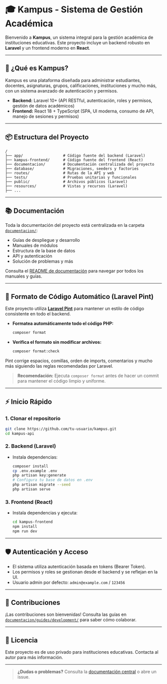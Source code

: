# 🎓 Kampus - Sistema de Gestión Académica

Bienvenido a **Kampus**, un sistema integral para la gestión académica de instituciones educativas. Este proyecto incluye un backend robusto en **Laravel** y un frontend moderno en **React**.

---

## 🚀 ¿Qué es Kampus?
Kampus es una plataforma diseñada para administrar estudiantes, docentes, asignaturas, grupos, calificaciones, instituciones y mucho más, con un sistema avanzado de autenticación y permisos.

- **Backend:** Laravel 10+ (API RESTful, autenticación, roles y permisos, gestión de datos académicos)
- **Frontend:** React 18 + TypeScript (SPA, UI moderna, consumo de API, manejo de sesiones y permisos)

---

## 📦 Estructura del Proyecto

```
/
├── app/                  # Código fuente del backend (Laravel)
├── kampus-frontend/      # Código fuente del frontend (React)
├── documentacion/        # Documentación centralizada del proyecto
├── database/             # Migraciones, seeders y factories
├── routes/               # Rutas de la API y web
├── tests/                # Pruebas unitarias y funcionales
├── public/               # Archivos públicos (Laravel)
├── resources/            # Vistas y recursos (Laravel)
├── ...
```

---

## 📚 Documentación
Toda la documentación del proyecto está centralizada en la carpeta [`documentacion/`](./documentacion/):
- Guías de despliegue y desarrollo
- Manuales de módulos
- Estructura de la base de datos
- API y autenticación
- Solución de problemas y más

Consulta el [README de documentación](./documentacion/README.md) para navegar por todos los manuales y guías.

---

## 🎨 Formato de Código Automático (Laravel Pint)

Este proyecto utiliza **[Laravel Pint](https://laravel.com/docs/12.x/pint)** para mantener un estilo de código consistente en todo el backend.

- **Formatea automáticamente todo el código PHP:**
  ```bash
  composer format
  ```
- **Verifica el formato sin modificar archivos:**
  ```bash
  composer format:check
  ```

Pint corrige espacios, comillas, orden de imports, comentarios y mucho más siguiendo las reglas recomendadas por Laravel.

> **Recomendación:** Ejecuta `composer format` antes de hacer un commit para mantener el código limpio y uniforme.

---

## ⚡ Inicio Rápido

### 1. Clonar el repositorio
```bash
git clone https://github.com/tu-usuario/kampus.git
cd kampus-api
```

### 2. Backend (Laravel)
- Instala dependencias:
  ```bash
  composer install
  cp .env.example .env
  php artisan key:generate
  # Configura tu base de datos en .env
  php artisan migrate --seed
  php artisan serve
  ```

### 3. Frontend (React)
- Instala dependencias y ejecuta:
  ```bash
  cd kampus-frontend
  npm install
  npm run dev
  ```

---

## 🛡️ Autenticación y Acceso
- El sistema utiliza autenticación basada en tokens (Bearer Token).
- Los permisos y roles se gestionan desde el backend y se reflejan en la UI.
- Usuario admin por defecto: `admin@example.com` / `123456`

---

## 🤝 Contribuciones
¡Las contribuciones son bienvenidas! Consulta las guías en [`documentacion/guides/development/`](./documentacion/guides/development/) para saber cómo colaborar.

---

## 📝 Licencia
Este proyecto es de uso privado para instituciones educativas. Contacta al autor para más información.

---

> **¿Dudas o problemas?**
> Consulta la [documentación central](./documentacion/) o abre un issue. 